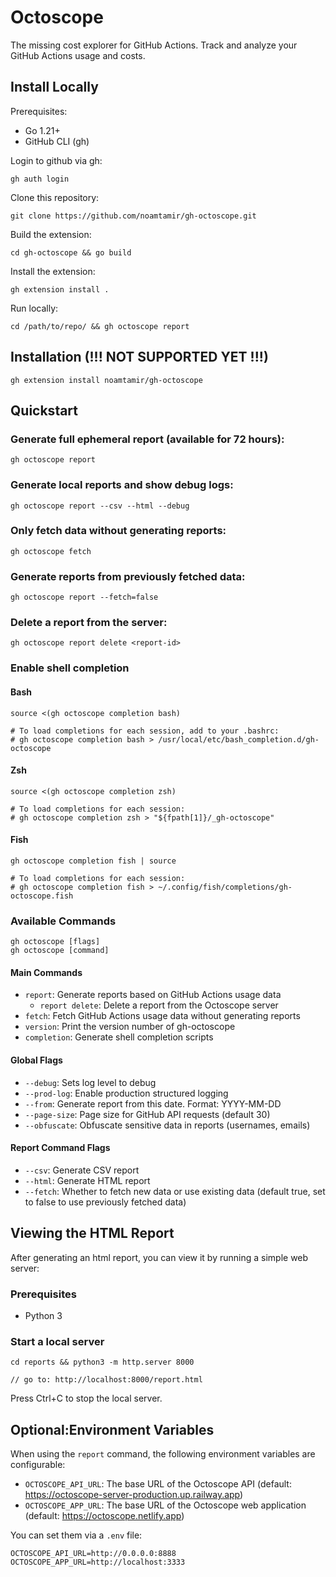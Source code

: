 # Octoscope

The missing cost explorer for GitHub Actions. Track and analyze your GitHub Actions usage and costs.

## Install Locally
Prerequisites:
- Go 1.21+
- GitHub CLI (gh)

Login to github via gh:
```shell
gh auth login
```

Clone this repository:
```shell
git clone https://github.com/noamtamir/gh-octoscope.git
```

Build the extension:
```shell
cd gh-octoscope && go build
```

Install the extension:
```shell
gh extension install .
```

Run locally:
```shell
cd /path/to/repo/ && gh octoscope report
```

## Installation (!!! NOT SUPPORTED YET !!!)
```shell
gh extension install noamtamir/gh-octoscope
```


## Quickstart

### Generate full ephemeral report (available for 72 hours):
```shell
gh octoscope report
```

### Generate local reports and show debug logs:
```shell
gh octoscope report --csv --html --debug
```

### Only fetch data without generating reports:
```shell
gh octoscope fetch
```

### Generate reports from previously fetched data:
```shell
gh octoscope report --fetch=false
```

### Delete a report from the server:
```shell
gh octoscope report delete <report-id>
```

### Enable shell completion

#### Bash
```shell
source <(gh octoscope completion bash)

# To load completions for each session, add to your .bashrc:
# gh octoscope completion bash > /usr/local/etc/bash_completion.d/gh-octoscope
```

#### Zsh
```shell
source <(gh octoscope completion zsh)

# To load completions for each session:
# gh octoscope completion zsh > "${fpath[1]}/_gh-octoscope"
```

#### Fish
```shell
gh octoscope completion fish | source

# To load completions for each session:
# gh octoscope completion fish > ~/.config/fish/completions/gh-octoscope.fish
```

### Available Commands

```shell
gh octoscope [flags]
gh octoscope [command]
```

#### Main Commands
- `report`: Generate reports based on GitHub Actions usage data
  - `report delete`: Delete a report from the Octoscope server
- `fetch`: Fetch GitHub Actions usage data without generating reports
- `version`: Print the version number of gh-octoscope
- `completion`: Generate shell completion scripts

#### Global Flags
- `--debug`: Sets log level to debug
- `--prod-log`: Enable production structured logging
- `--from`: Generate report from this date. Format: YYYY-MM-DD
- `--page-size`: Page size for GitHub API requests (default 30)
- `--obfuscate`: Obfuscate sensitive data in reports (usernames, emails)

#### Report Command Flags
- `--csv`: Generate CSV report
- `--html`: Generate HTML report
- `--fetch`: Whether to fetch new data or use existing data (default true, set to false to use previously fetched data)

## Viewing the HTML Report

After generating an html report, you can view it by running a simple web server:

### Prerequisites
- Python 3

### Start a local server
```shell
cd reports && python3 -m http.server 8000

// go to: http://localhost:8000/report.html
```
Press Ctrl+C to stop the local server.

## Optional:Environment Variables

When using the `report` command, the following environment variables are configurable:
- `OCTOSCOPE_API_URL`: The base URL of the Octoscope API (default: https://octoscope-server-production.up.railway.app)
- `OCTOSCOPE_APP_URL`: The base URL of the Octoscope web application (default: https://octoscope.netlify.app)

You can set them via a `.env` file:

```shell
OCTOSCOPE_API_URL=http://0.0.0.0:8888
OCTOSCOPE_APP_URL=http://localhost:3333
```